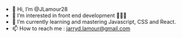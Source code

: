 - 👋 Hi, I’m @JLamour28
- 👀 I’m interested in front end development 🧑🏻‍💻
- 🌱 I’m currently learning and mastering Javascript, CSS and React.
- 📫 How to reach me : jarryd.lamour@gmail.com

<!---
JLamour28/JLamour28 is a ✨ special ✨ repository because its `README.md` (this file) appears on your GitHub profile.
You can click the Preview link to take a look at your changes.
--->
